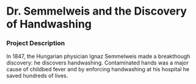 # Dr. Semmelweis and the Discovery of Handwashing
 
### Project Description

In 1847, the Hungarian physician Ignaz Semmelweis made a breakthough discovery: he discovers handwashing. Contaminated hands was a 
major cause of childbed fever and by enforcing handwashing at his hospital he saved hundreds of lives.